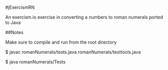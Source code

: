 #jExercismRN

An exercism.io exercise in converting a numbers to roman numerals ported to Java

##Notes

Make sure to compile and run from the root directory

$ javac romanNumerals/tests.java romanNumerals/testtools.java

$ java romanNumerals/Tests
